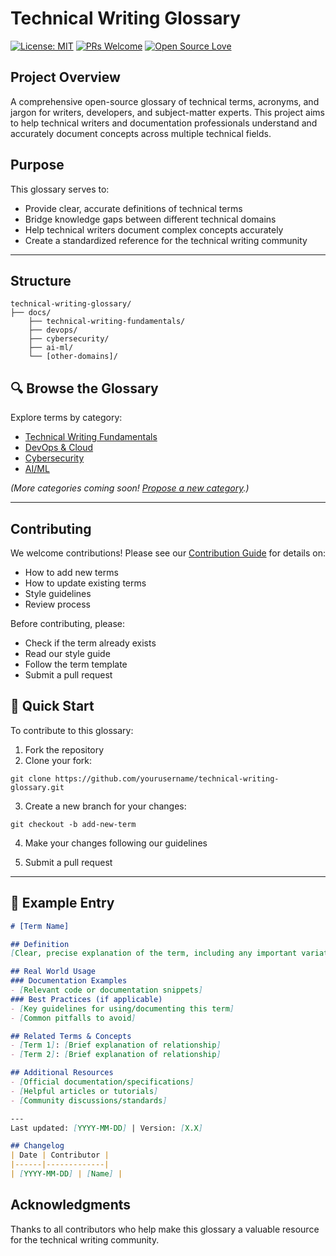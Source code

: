 # Technical Writing Glossary

[![License: MIT](https://img.shields.io/badge/License-MIT-yellow.svg)](LICENSE) [![PRs Welcome](https://img.shields.io/badge/PRs-Welcome!-8A2BE2)](CONTRIBUTING.md) [![Open Source Love](https://img.shields.io/badge/Open%20Source-%E2%9D%A4-red)](https://github.com/{USERNAME}/{REPO})

## Project Overview

A comprehensive open-source glossary of technical terms, acronyms, and jargon for writers, developers, and subject-matter experts. This project aims to help technical writers and documentation professionals understand and accurately document concepts across multiple technical fields.

## Purpose

This glossary serves to:

- Provide clear, accurate definitions of technical terms
- Bridge knowledge gaps between different technical domains
- Help technical writers document complex concepts accurately
- Create a standardized reference for the technical writing community

---

## Structure

```
technical-writing-glossary/
├── docs/
    ├── technical-writing-fundamentals/
    ├── devops/
    ├── cybersecurity/
    ├── ai-ml/
    └── [other-domains]/

```

## 🔍 Browse the Glossary

Explore terms by category:  
- [Technical Writing Fundamentals](/docs/Technical-writing-fundamentals/README.md)  
- [DevOps & Cloud](./terms/devops.md)  
- [Cybersecurity](/docs/Cybersecurity/overview.md)  
- [AI/ML](./terms/general.md)  

*(More categories coming soon! [Propose a new category](https://github.com/your-repo/issues).)*

---

## Contributing

We welcome contributions! Please see our [Contribution Guide](CONTRIBUTING.md) for details on:

- How to add new terms
- How to update existing terms
- Style guidelines
- Review process

Before contributing, please:

- Check if the term already exists
- Read our style guide
- Follow the term template
- Submit a pull request


## 🚀 Quick Start

To contribute to this glossary:

1. Fork the repository
2. Clone your fork:

```
git clone https://github.com/yourusername/technical-writing-glossary.git
```

3. Create a new branch for your changes:

```
git checkout -b add-new-term
```

4. Make your changes following our guidelines
   
5. Submit a pull request
   
---

## 📝 Example Entry

```markdown
# [Term Name]

## Definition
[Clear, precise explanation of the term, including any important variations or industry-specific meanings]

## Real World Usage
### Documentation Examples
- [Relevant code or documentation snippets]
### Best Practices (if applicable)
- [Key guidelines for using/documenting this term]
- [Common pitfalls to avoid]

## Related Terms & Concepts
- [Term 1]: [Brief explanation of relationship]
- [Term 2]: [Brief explanation of relationship]

## Additional Resources
- [Official documentation/specifications]
- [Helpful articles or tutorials]
- [Community discussions/standards]

---
Last updated: [YYYY-MM-DD] | Version: [X.X]

## Changelog
| Date | Contributor |
|------|-------------|
| [YYYY-MM-DD] | [Name] | 
```

## Acknowledgments

Thanks to all contributors who help make this glossary a valuable resource for the technical writing community.

